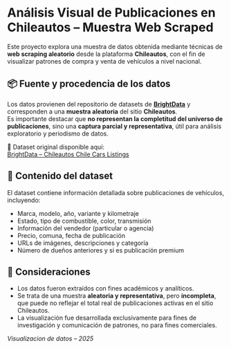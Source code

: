 # Análisis Visual de Publicaciones en Chileautos – Muestra Web Scraped

Este proyecto explora una muestra de datos obtenida mediante técnicas de **web scraping aleatorio** desde la plataforma **Chileautos**, con el fin de visualizar patrones de compra y venta de vehículos a nivel nacional.
## 📦 Fuente y procedencia de los datos

Los datos provienen del repositorio de datasets de **[BrightData](https://brightdata.com/)** y corresponden a una **muestra aleatoria** del sitio **Chileautos**.  
Es importante destacar que **no representan la completitud del universo de publicaciones**, sino una **captura parcial y representativa**, útil para análisis exploratorio y periodismo de datos.

🔗 Dataset original disponible aquí:  
[BrightData – Chileautos Chile Cars Listings](https://brightdata.com/cp/datasets/browse/gd_lfsbqgb01iiit5ppju?id=hl_d73426c6&tab=about)

## 🚗 Contenido del dataset

El dataset contiene información detallada sobre publicaciones de vehículos, incluyendo:

- Marca, modelo, año, variante y kilometraje  
- Estado, tipo de combustible, color, transmisión  
- Información del vendedor (particular o agencia)  
- Precio, comuna, fecha de publicación  
- URLs de imágenes, descripciones y categoría  
- Número de dueños anteriores y si es publicación premium

## 🧪 Consideraciones

- Los datos fueron extraídos con fines académicos y analíticos.  
- Se trata de una muestra **aleatoria y representativa**, pero **incompleta**, que puede no reflejar el total real de publicaciones activas en el sitio Chileautos.  
- La visualización fue desarrollada exclusivamente para fines de investigación y comunicación de patrones, no para fines comerciales.


*Visualizacion de datos – 2025*
